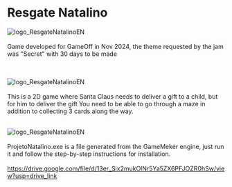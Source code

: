 # Resgate Natalino
![logo_ResgateNatalinoEN](https://github.com/MatheusLastoria/ResgateNatalinoEN/blob/main/Logo_ResgateNatalino_EN.png)
<br><br>
Game developed for GameOff in Nov 2024, the theme requested by the jam was "Secret" with 30 days to be made

<br><br>
![logo_ResgateNatalinoEN](https://github.com/MatheusLastoria/ResgateNatalinoEN/blob/main/ResgateNatalino_Jogar_EN.png)
<br><br>
This is a 2D game where Santa Claus needs to deliver a gift to a child, but for him to deliver the gift 
You need to be able to go through a maze in addition to collecting 3 cards along the way.
<br><br>


![logo_ResgateNatalinoEN](https://github.com/MatheusLastoria/ResgateNatalinoEN/blob/main/ResgateNatalino_creditos_EN.png)
<br><br>
ProjetoNatalino.exe is a file generated from the GameMeker engine, just run it and follow the step-by-step instructions for installation.
<br><br>
https://drive.google.com/file/d/13er_Six2mukOlNr5Ya5ZX6PFJOZR0hSw/view?usp=drive_link
